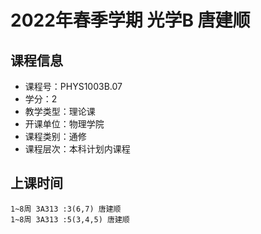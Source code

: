 # 2022年春季学期 光学B 唐建顺






## 课程信息

- 课程号：PHYS1003B.07
- 学分：2
- 教学类型：理论课
- 开课单位：物理学院
- 课程类别：通修
- 课程层次：本科计划内课程

## 上课时间

```
1~8周 3A313 :3(6,7) 唐建顺
1~8周 3A313 :5(3,4,5) 唐建顺
```

